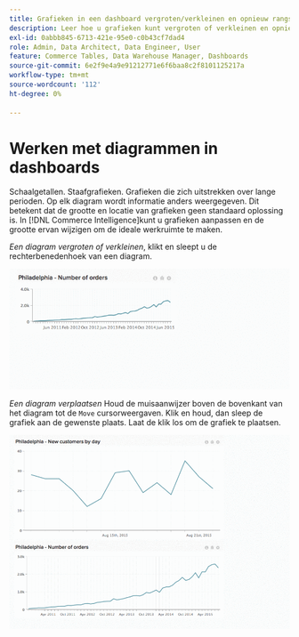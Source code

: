 ```yaml
---
title: Grafieken in een dashboard vergroten/verkleinen en opnieuw rangschikken
description: Leer hoe u grafieken kunt vergroten of verkleinen en opnieuw rangschikken om uw ideale werkruimte te maken.
exl-id: 0abbb845-6713-421e-95e0-c0b43cf7dad4
role: Admin, Data Architect, Data Engineer, User
feature: Commerce Tables, Data Warehouse Manager, Dashboards
source-git-commit: 6e2f9e4a9e91212771e6f6baa8c2f8101125217a
workflow-type: tm+mt
source-wordcount: '112'
ht-degree: 0%

---
```


# Werken met diagrammen in dashboards

Schaalgetallen. Staafgrafieken. Grafieken die zich uitstrekken over lange perioden. Op elk diagram wordt informatie anders weergegeven. Dit betekent dat de grootte en locatie van grafieken geen standaard oplossing is. In [!DNL Commerce Intelligence]kunt u grafieken aanpassen en de grootte ervan wijzigen om de ideale werkruimte te maken.

*Een diagram vergroten of verkleinen*, klikt en sleept u de rechterbenedenhoek van een diagram.

![diagram vergroten/verkleinen](../../assets/Resize_Chart_in_Dashboard.gif)

*Een diagram verplaatsen* Houd de muisaanwijzer boven de bovenkant van het diagram tot de `Move` cursorweergaven. Klik en houd, dan sleep de grafiek aan de gewenste plaats. Laat de klik los om de grafiek te plaatsen.

![diagram verplaatsen](../../assets/Move_Chart_in_Dashboard.gif)
